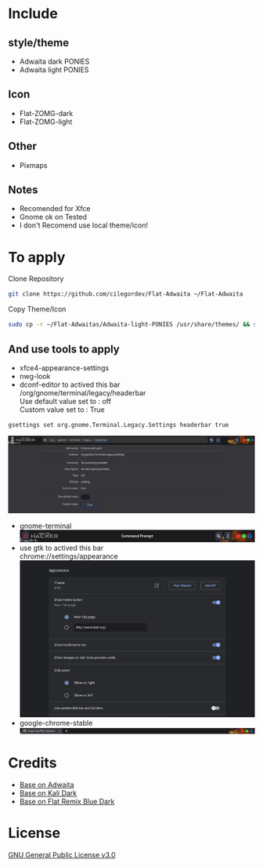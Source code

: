 # Include
## style/theme
- Adwaita dark PONIES
- Adwaita light PONIES

## Icon
- Flat-ZOMG-dark
- Flat-ZOMG-light

## Other
- Pixmaps

## Notes
- Recomended for Xfce
- Gnome ok on Tested
- I don't Recomend use local theme/icon!

# To apply

Clone Repository
```bash
git clone https://github.com/cilegordev/Flat-Adwaita ~/Flat-Adwaita
```

Copy Theme/Icon
```bash
sudo cp -r ~/Flat-Adwaitas/Adwaita-light-PONIES /usr/share/themes/ && sudo cp -r ~/Flat-Adwaitas/Adwaita-dark-PONIES /usr/share/themes/ && sudo cp -r ~/Flat-Adwaitas/Flat-ZOMG-light /usr/share/icons/ && sudo cp -r ~/Flat-Adwaitas/Flat-ZOMG-dark /usr/share/icons/ && sudo cp ~/Flat-Adwaita/pixmaps/* /usr/share/pixmaps/
```

## And use tools to apply
- xfce4-appearance-settings
- nwg-look
- dconf-editor to actived this bar </br>
/org/gnome/terminal/legacy/headerbar </br>
Use default value set to : off </br>
Custom value set to : True </br>
```bash
gsettings set org.gnome.Terminal.Legacy.Settings headerbar true
```
![](screenshots/dconf-editor.png)
- gnome-terminal
![](screenshots/terminal.png)
- use gtk to actived this bar </br>
chrome://settings/appearance </br>
![](screenshots/appearance.png)
- google-chrome-stable
![](screenshots/google-chrome-stable.png)



# Credits
- [Base on Adwaita](https://gitlab.gnome.org/GNOME/gtk/-/tree/gtk-3-24/gtk/theme/Adwaita)
- [Base on Kali Dark](https://gitlab.com/kalilinux/packages/kali-themes/-/tree/kali/master/share/themes/Kali-Dark)
- [Base on Flat Remix Blue Dark](https://github.com/daniruiz/flat-remix/tree/master/Flat-Remix-Blue-Dark)

# License

[GNU General Public License v3.0](LICENSE)

